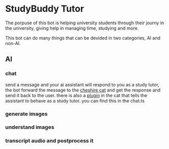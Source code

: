 # StudyBuddy Tutor
The porpuse of this bot is helping university students through their journy in the university, giving help in managing time, studying and more.

This bot can do many things that can be devided in two categories, AI and non-AI.


## AI

### chat 
send a message and your ai assistant will respond to you as a study tutor, the bot forward the message to the [cheshire cat](https://cheshire-cat-ai.github.io/docs/) and get the response and send it back to the user. there is also a [plugin](https://github.com/studybuddydev/studybuddy-cat-plugin/blob/main/studybuddy.py) in the cat that tells the assistant to behave as a study tutor. you can find this in the chat.ts 

### generate images
 


### understand images 


### transcript audio and postprocess it 


